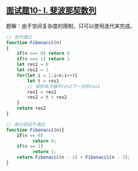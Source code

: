 ## [面试题10- I. 斐波那契数列](https://leetcode-cn.com/problems/fei-bo-na-qi-shu-lie-lcof/)

题解：由于空间复杂度的限制，只可以使用迭代来完成。

```javascript
// 迭代通过
function Fibonacci(n)
{
    if(n === 0) return 0
    if(n === 1) return 1
    let res1 = 0
    let res2 = 1
    for(let i = 1;i<n;i++){
        let t = res1
        // 保存本次循环res2下一次的res1
        res1 = res2
        res2 = t + res2
    }
    return res2
}

// 递归测试不通过
function Fibonacci(n){
    if(n == 0)
          return 0;
    if(n == 1)
          return 1;
    return Fibonacci(n - 1) + Fibonacci(n - 2);
}
```

